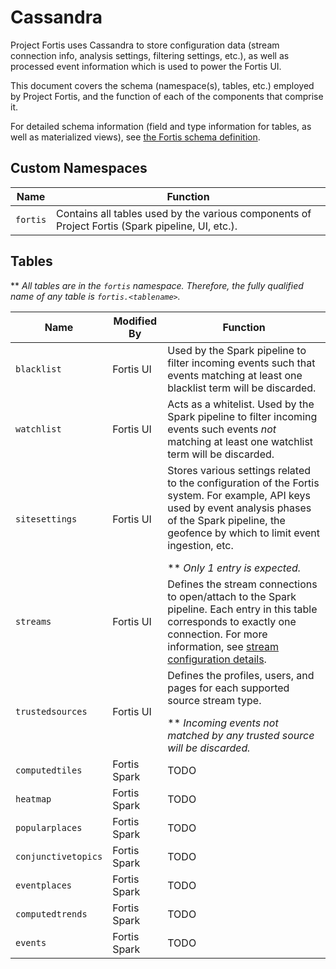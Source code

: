 # Cassandra
Project Fortis uses Cassandra to store configuration data (stream connection info, analysis settings, filtering settings, etc.), as well as processed event information which is used to power the Fortis UI.

This document covers the schema (namespace(s), tables, etc.) employed by Project Fortis, and the function of each of the components that comprise it.

For detailed schema information (field and type information for tables, as well as materialized views), see [the Fortis schema definition](https://github.com/CatalystCode/project-fortis-pipeline/blob/master/ops/storage-ddls/cassandra-setup.cql).

## Custom Namespaces

| Name | Function |
| --- | --- |
| `fortis` | Contains all tables used by the various components of Project Fortis (Spark pipeline, UI, etc.). |

## Tables
** *All tables are in the `fortis` namespace. Therefore, the fully qualified name of any table is `fortis.<tablename>`.*

| Name | Modified By | Function |
| --- | --- | --- |
| `blacklist` | Fortis UI | Used by the Spark pipeline to filter incoming events such that events matching at least one blacklist term will be discarded. |
| `watchlist` | Fortis UI | Acts as a whitelist. Used by the Spark pipeline to filter incoming events such events *not* matching at least one watchlist term will be discarded. |
| `sitesettings` | Fortis UI | Stores various settings related to the configuration of the Fortis system. For example, API keys used by event analysis phases of the Spark pipeline, the geofence by which to limit event ingestion, etc. </p>** *Only 1 entry is expected.* |
| `streams` | Fortis UI | Defines the stream connections to open/attach to the Spark pipeline. Each entry in this table corresponds to exactly one connection. For more information, see [stream configuration details](streams.md). |
| `trustedsources` | Fortis UI | Defines the profiles, users, and pages for each supported source stream type. </p>** *Incoming events not matched by any trusted source will be discarded.* |
| `computedtiles` | Fortis Spark | TODO |
| `heatmap` | Fortis Spark | TODO |
| `popularplaces` | Fortis Spark | TODO |
| `conjunctivetopics` | Fortis Spark | TODO |
| `eventplaces` | Fortis Spark | TODO |
| `computedtrends` | Fortis Spark | TODO |
| `events` | Fortis Spark | TODO |

